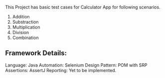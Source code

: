 This Project has basic test cases for Calculator App for following scenarios.
1. Addition
2. Substraction
3. Multiplication
4. Division
5. Combination

 Framework Details:
 ------------------
 Language: Java
 Automation: Selenium 
 Design Pattern: POM with SRP
 Assertions: AssertJ
 Reporting: Yet to be implemented.
